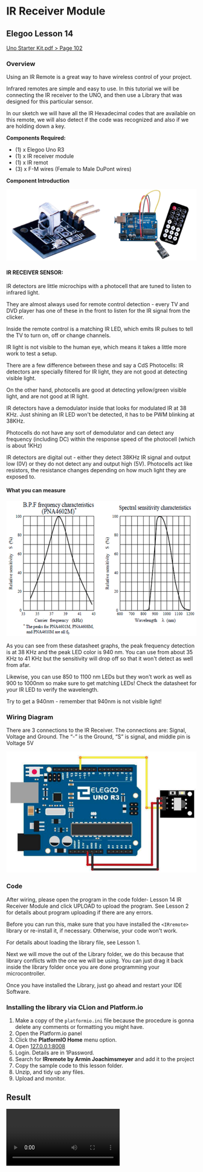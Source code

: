 # IR Receiver Module

## Elegoo Lesson 14

[Uno Starter Kit.pdf > Page 102](../../docs/UNO%20Starter%20Kit.pdf)

### Overview

Using an IR Remote is a great way to have wireless control of your project.

Infrared remotes are simple and easy to use. In this tutorial we will be connecting the IR receiver to the UNO, and then use a Library that was designed for this particular sensor.

In our sketch we will have all the IR Hexadecimal codes that are available on this remote, we will also detect if the code was recognized and also if we are holding down a key.

**Components Required:**

* (1) x Elegoo Uno R3
* (1) x IR receiver module
* (1) x IR remot
* (3) x F-M wires (Female to Male DuPont wires)

**Component Introduction**

![IR Receiver Module](ir_1.png)

#### IR RECEIVER SENSOR:

IR detectors are little microchips with a photocell that are tuned to listen to infrared light.

They are almost always used for remote control detection - every TV and DVD player has one of these in the front to listen for the IR signal from the clicker.

Inside the remote control is a matching IR LED, which emits IR pulses to tell the TV to turn on, off or change channels.

IR light is not visible to the human eye, which means it takes a little more work to test a setup.

There are a few difference between these and say a CdS Photocells: IR detectors are specially filtered for IR light, they are not good at detecting visible light.

On the other hand, photocells are good at detecting yellow/green visible light, and are not good at IR light.

IR detectors have a demodulator inside that looks for modulated IR at 38 KHz. Just shining an IR LED won't be detected, it has to be PWM blinking at 38KHz.

Photocells do not have any sort of demodulator and can detect any frequency (including DC) within the response speed of the photocell (which is about 1KHz)

IR detectors are digital out - either they detect 38KHz IR signal and output low (0V) or they do not detect any and output high (5V). Photocells act like resistors, the resistance changes depending on how much light they are exposed to.

#### What you can measure

![datasheet](ir_2.png)

As you can see from these datasheet graphs, the peak frequency detection is at 38 KHz and the peak LED color is 940 nm. You can use from about 35 KHz to 41 KHz but the sensitivity will drop off so that it won't detect as well from afar.

Likewise, you can use 850 to 1100 nm LEDs but they won't work as well as 900 to 1000nm so make sure to get matching LEDs! Check the datasheet for your IR LED to verify the wavelength.

Try to get a 940nm - remember that 940nm is not visible light!

### Wiring Diagram

There are 3 connections to the IR Receiver.
The connections are: Signal, Voltage and Ground.
The “-” is the Ground, “S” is signal, and middle pin is Voltage 5V

![ir_sensor wiring diagram](ir_3.png)

### Code

After wiring, please open the program in the code folder- Lesson 14 IR Receiver Module and click UPLOAD to upload the program. See Lesson 2 for details about program uploading if there are any errors.

Before you can run this, make sure that you have installed the `<IRremote>` library or re-install it, if necessary. Otherwise, your code won't work.

For details about loading the library file, see Lesson 1.

Next we will move the <RobotIRremote> out of the Library folder, we do this
because that library conflicts with the one we will be using. You can just drag it back inside the library folder once you are done programming your microcontroller.

Once you have installed the Library, just go ahead and restart your IDE Software.

### Installing the library via CLion and Platform.io

1. Make a copy of the `platformio.ini` file because the procedure is gonna delete any comments or formatting you might have.
2. Open the Platform.io panel
3. Click the **PlatformIO Home** menu option.
4. Open [127.0.0.1:8008](http://127.0.0.1:8008)
5. Login. Details are in 1Password.
6. Search for **IRremote by Armin Joachimsmeyer** and add it to the project
7. Copy the sample code to  this lesson folder.
8. Unzip, and tidy up any files.
9. Upload and monitor.

## Result

![proof](ir.mp4)
